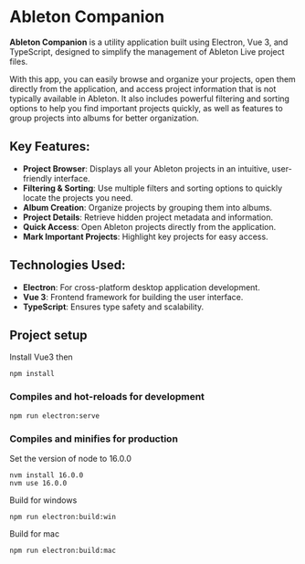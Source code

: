 # Ableton Companion

**Ableton Companion** is a utility application built using Electron, Vue 3, and TypeScript, designed to simplify the management of Ableton Live project files.

With this app, you can easily browse and organize your projects, open them directly from the application, and access project information that is not typically available in Ableton. It also includes powerful filtering and sorting options to help you find important projects quickly, as well as features to group projects into albums for better organization.

## Key Features:
- **Project Browser**: Displays all your Ableton projects in an intuitive, user-friendly interface.
- **Filtering & Sorting**: Use multiple filters and sorting options to quickly locate the projects you need.
- **Album Creation**: Organize projects by grouping them into albums.
- **Project Details**: Retrieve hidden project metadata and information.
- **Quick Access**: Open Ableton projects directly from the application.
- **Mark Important Projects**: Highlight key projects for easy access.

## Technologies Used:
- **Electron**: For cross-platform desktop application development.
- **Vue 3**: Frontend framework for building the user interface.
- **TypeScript**: Ensures type safety and scalability.


## Project setup
Install Vue3 then
```
npm install
```

### Compiles and hot-reloads for development
```
npm run electron:serve
```

### Compiles and minifies for production
Set the version of node to 16.0.0
```
nvm install 16.0.0
nvm use 16.0.0
```
Build for windows
```
npm run electron:build:win
```
Build for mac
```
npm run electron:build:mac
```
